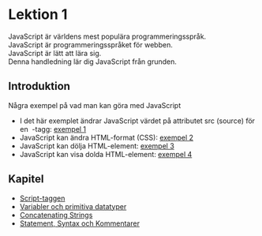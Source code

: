 # Lektion 1

JavaScript är världens mest populära programmeringsspråk.  
JavaScript är programmeringsspråket för webben.  
JavaScript är lätt att lära sig.  
Denna handledning lär dig JavaScript från grunden.

## Introduktion

Några exempel på vad man kan göra med JavaScript

- I det här exemplet ändrar JavaScript värdet på attributet src (source) för en <img>
  -tagg: [exempel 1](script_tag/exempel/exempel1.html)
- JavaScript kan ändra HTML-format (CSS): [exempel 2](script_tag/exempel/exempel2.html)
- JavaScript kan dölja HTML-element: [exempel 3](script_tag/exempel/exempel3.html)
- JavaScript kan visa dolda HTML-element: [exempel 4](script_tag/exempel/exempel4.html)

## Kapitel

- [Script-taggen](script_tag)
- [Variabler och primitiva datatyper](variabler_och_datatyper)
- [Concatenating Strings](concatenating_strings)
- [Statement, Syntax och Kommentarer](statement_syntax_comments)


